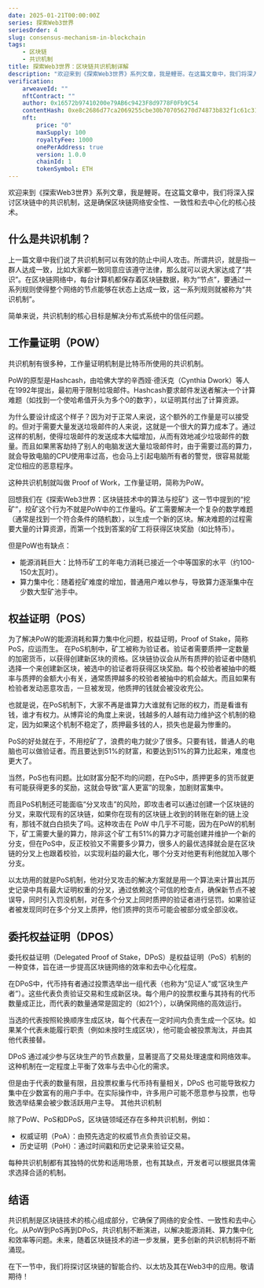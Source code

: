 ```yaml
---
date: 2025-01-21T00:00:00Z
series: 探索Web3世界
seriesOrder: 4
slug: consensus-mechanism-in-blockchain
tags:
    - 区块链
    - 共识机制
title: 探索Web3世界：区块链共识机制详解
description: "欢迎来到《探索Web3世界》系列文章，我是鲤哥。在这篇文章中，我们将深入探讨区块链中的共识机制，这是确保区块链网络安全性、一致性和去中心化的核心技术。"
verification:
    arweaveId: ""
    nftContract: ""
    author: 0x16572b97410200e79AB6c9423F8d9778F0Fb9C54
    contentHash: 0xe8c2686d77ca2069255cbe30b707056270d74873b832f1c61c31d6017e97337a1.0.0
    nft:
        price: "0"
        maxSupply: 100
        royaltyFee: 1000
        onePerAddress: true
        version: 1.0.0
        chainId: 1
        tokenSymbol: ETH
---
```


欢迎来到《探索Web3世界》系列文章，我是鲤哥。在这篇文章中，我们将深入探讨区块链中的共识机制，这是确保区块链网络安全性、一致性和去中心化的核心技术。

## 什么是共识机制？

上一篇文章中我们说了共识机制可以有效的防止中间人攻击。所谓共识，就是指一群人达成一致，比如大家都一致同意应该遵守法律，那么就可以说大家达成了“共识”。在区块链网络中，每台计算机都保存着区块链数据，称为“节点”，要通过一系列规则使得整个网络的节点能够在状态上达成一致，这一系列规则就被称为“共识机制”。

简单来说，共识机制的核心目标是解决分布式系统中的信任问题。

## 工作量证明（POW）

共识机制有很多种，工作量证明机制是比特币所使用的共识机制。

PoW的原型是Hashcash，由哈佛大学的辛西娅·德沃克（Cynthia Dwork）等人在1992年提出，最初用于限制垃圾邮件。Hashcash要求邮件发送者解决一个计算难题（如找到一个使哈希值开头为多个0的数字），以证明其付出了计算资源。

为什么要设计成这个样子？因为对于正常人来说，这个额外的工作量是可以接受的。但对于需要大量发送垃圾邮件的人来说，这就是一个很大的算力成本了。通过这样的机制，使得垃圾邮件的发送成本大幅增加，从而有效地减少垃圾邮件的数量。而且如果黑客劫持了别人的电脑发送大量垃圾邮件时，由于需要过高的算力，就会导致电脑的CPU使用率过高，也会马上引起电脑所有者的警觉，很容易就能定位相应的恶意程序。

这种共识机制就叫做 Proof of Work，工作量证明，简称为PoW。

回想我们在《探索Web3世界：区块链技术中的算法与挖矿》这一节中提到的“挖矿”，挖矿这个行为不就是PoW中的工作量吗。矿工需要解决一个复杂的数学难题（通常是找到一个符合条件的随机数），以生成一个新的区块。解决难题的过程需要大量的计算资源，而第一个找到答案的矿工将获得区块奖励（如比特币）。

但是PoW也有缺点：

- 能源消耗巨大：比特币矿工的年电力消耗已接近一个中等国家的水平（约100-150太瓦时）。
- 算力集中化：随着挖矿难度的增加，普通用户难以参与，导致算力逐渐集中在少数大型矿池手中。

## 权益证明（POS）

为了解决PoW的能源消耗和算力集中化问题，权益证明，Proof of Stake，简称 PoS，应运而生。
在PoS机制中，矿工被称为验证者。验证者需要质押一定数量的加密货币，以获得创建新区块的资格。区块链协议会从所有质押的验证者中随机选择一个来创建新区块，被选中的验证者将获得区块奖励。每个校验者被抽中的概率与质押的金额大小有关，通常质押越多的校验者被抽中的机会越大。而且如果有检验者发动恶意攻击，一旦被发现，他质押的钱就会被没收充公。

也就是说，在PoS机制下，大家不再是谁算力大谁就有记账的权力，而是看谁有钱，谁才有权力。从博弈论的角度上来说，钱越多的人越有动力维护这个机制的稳定，因为如果这个机制不稳定了，质押最多钱的人，损失也是最为惨重的。

PoS的好处就在于，不用挖矿了，浪费的电力就少了很多。只要有钱，普通人的电脑也可以做验证者。而且要达到51%的财富，和要达到51%的算力比起来，难度也更大了。

当然，PoS也有问题。比如财富分配不均的问题，在PoS中，质押更多的货币就更有可能获得更多的奖励，这就会导致“富人更富”的现象，加剧财富集中。

而且PoS机制还可能面临“分叉攻击”的风险，即攻击者可以通过创建一个区块链的分叉，来取代现有的区块链，如果你在现有的区块链上收到的转账在新的链上没有，那钱不就白白损失了吗。这种攻击在 PoW 中几乎不可能，因为在PoW的机制下，矿工需要大量的算力，除非这个矿工有51%的算力才可能创建并维护一个新的分支，但在PoS中，反正校验又不需要多少算力，很多人的最优选择就会是在区块链的分叉上也跟着校验，以实现利益的最大化，哪个分支对他更有利他就加入哪个分支。

以太坊用的就是PoS机制，他对分叉攻击的解决方案就是用一个算法来计算出其历史记录中具有最大证明权重的分叉，通过依赖这个可信的检查点，确保新节点不被误导，同时引入罚没机制，对在多个分叉上同时质押的验证者进行惩罚。如果验证者被发现同时在多个分叉上质押，他们质押的货币可能会被部分或全部没收。

## 委托权益证明（DPOS）

委托权益证明（Delegated Proof of Stake，DPoS）是权益证明（PoS）机制的一种变体，旨在进一步提高区块链网络的效率和去中心化程度。

在DPoS中，代币持有者通过投票选举出一组代表（也称为“见证人”或“区块生产者”）。这些代表负责验证交易和生成新区块。每个用户的投票权重与其持有的代币数量成正比，而代表的数量通常是固定的（如21个），以确保网络的高效运行。

当选的代表按照轮换顺序生成区块，每个代表在一定时间内负责生成一个区块。如果某个代表未能履行职责（例如未按时生成区块），他可能会被投票淘汰，并由其他代表接替。

DPoS 通过减少参与区块生产的节点数量，显著提高了交易处理速度和网络效率。这种机制在一定程度上平衡了效率与去中心化的需求。

但是由于代表的数量有限，且投票权重与代币持有量相关，DPoS 也可能导致权力集中在少数富有的用户手中。在实际操作中，许多用户可能不愿意参与投票，也导致选举结果会被少数活跃用户主导。
其他共识机制

除了PoW、PoS和DPoS，区块链领域还存在多种共识机制，例如：

- 权威证明（PoA）：由预先选定的权威节点负责验证交易。
- 历史证明（PoH）：通过时间戳和历史记录来验证交易。

每种共识机制都有其独特的优势和适用场景，也有其缺点，开发者可以根据具体需求选择合适的机制。

## 结语

共识机制是区块链技术的核心组成部分，它确保了网络的安全性、一致性和去中心化。从PoW到PoS再到DPoS，共识机制不断演进，以解决能源消耗、算力集中化和效率等问题。未来，随着区块链技术的进一步发展，更多创新的共识机制将不断涌现。

在下一节中，我们将探讨区块链的智能合约、以太坊及其在Web3中的应用。敬请期待！
